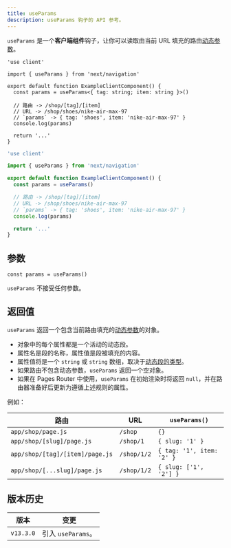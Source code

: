 ```yaml
---
title: useParams
description: useParams 钩子的 API 参考。
---
```


`useParams` 是一个**客户端组件**钩子，让你可以读取由当前 URL 填充的路由[动态参数](/docs/nextjs-cn/app/building-your-application/routing/index/dynamic-routes)。

```tsx switcher
'use client'

import { useParams } from 'next/navigation'

export default function ExampleClientComponent() {
  const params = useParams<{ tag: string; item: string }>()

  // 路由 -> /shop/[tag]/[item]
  // URL -> /shop/shoes/nike-air-max-97
  // `params` -> { tag: 'shoes', item: 'nike-air-max-97' }
  console.log(params)

  return '...'
}
```

```jsx switcher
'use client'

import { useParams } from 'next/navigation'

export default function ExampleClientComponent() {
  const params = useParams()

  // 路由 -> /shop/[tag]/[item]
  // URL -> /shop/shoes/nike-air-max-97
  // `params` -> { tag: 'shoes', item: 'nike-air-max-97' }
  console.log(params)

  return '...'
}
```

## 参数

```tsx
const params = useParams()
```

`useParams` 不接受任何参数。

## 返回值

`useParams` 返回一个包含当前路由填充的[动态参数](/docs/nextjs-cn/app/building-your-application/routing/index/dynamic-routes)的对象。

- 对象中的每个属性都是一个活动的动态段。
- 属性名是段的名称，属性值是段被填充的内容。
- 属性值将是一个 `string` 或 `string` 数组，取决于[动态段的类型](/docs/nextjs-cn/app/building-your-application/routing/index/dynamic-routes)。
- 如果路由不包含动态参数，`useParams` 返回一个空对象。
- 如果在 Pages Router 中使用，`useParams` 在初始渲染时将返回 `null`，并在路由器准备好后更新为遵循上述规则的属性。

例如：

| 路由                            | URL         | `useParams()`             |
| ------------------------------- | ----------- | ------------------------- |
| `app/shop/page.js`              | `/shop`     | `{}`                      |
| `app/shop/[slug]/page.js`       | `/shop/1`   | `{ slug: '1' }`           |
| `app/shop/[tag]/[item]/page.js` | `/shop/1/2` | `{ tag: '1', item: '2' }` |
| `app/shop/[...slug]/page.js`    | `/shop/1/2` | `{ slug: ['1', '2'] }`    |

## 版本历史

| 版本      | 变更               |
| --------- | ------------------ |
| `v13.3.0` | 引入 `useParams`。 |
